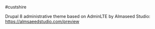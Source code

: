 #custshire

Drupal 8 administrative theme based on AdminLTE by Almaseed Studio: https://almsaeedstudio.com/preview

